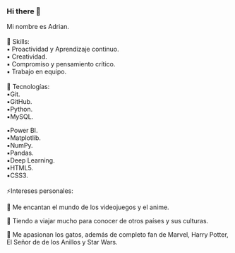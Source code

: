 ### Hi there 👋
Mi nombre es Adrian.<br>
<br>
🧠 Skills:<br>
▪️ Proactividad y Aprendizaje continuo.<br>
▪️ Creatividad.<br>
▪️ Compromiso y pensamiento crítico.<br>
▪️ Trabajo en equipo.<br>
<br>
🚀 Tecnologías:<br>
▪️Git.<br>
▪️GitHub.<br>
▪️Python.<br>
▪️MySQL.<br>

▪️Power BI.<br>
▪️Matplotlib.<br>
▪️NumPy.<br>
▪️Pandas.<br>
▪️Deep Learning.<br>
▪️HTML5.<br>
▪️CSS3.<br>
<br>
⚡Intereses personales:<br>

🌟 Me encantan el mundo de los videojuegos y el anime.<br>

🌟 Tiendo a viajar mucho para conocer de otros países y sus culturas.<br>

🌟 Me apasionan los gatos, además de completo fan de Marvel, Harry Potter, El Señor de
de los Anillos y Star Wars.

<!--
**naxxomme/naxxomme** is a ✨ _special_ ✨ repository because its `README.md` (this file) appears on your GitHub profile.

Here are some ideas to get you started:

- 🔭 I’m currently working on ...
- 🌱 I’m currently learning ...
- 👯 I’m looking to collaborate on ...
- 🤔 I’m looking for help with ...
- 💬 Ask me about ...
- 📫 How to reach me: ...
- 😄 Pronouns: ...
- ⚡ Fun fact: ...
-->
